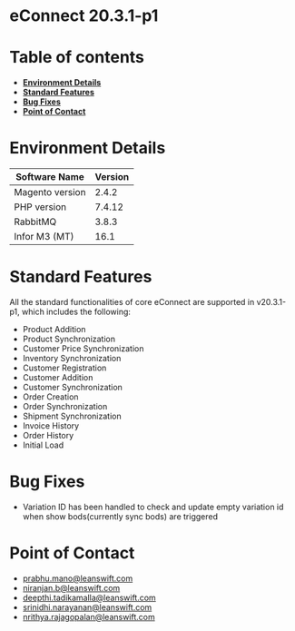 # **eConnect 20.3.1-p1**

# Table of contents

- [**Environment Details**](#environment-details)
- [**Standard Features**](#standard-features)
- [**Bug Fixes**](#bug-fixes)
- [**Point of Contact**](#point-of-contact)


# **Environment Details**

| **Software Name** | **Version** |
| --- | --- |
| Magento version | 2.4.2 |
| PHP version | 7.4.12 |
| RabbitMQ | 3.8.3 |
| Infor M3 (MT) | 16.1 |

# **Standard Features**

All the standard functionalities of core eConnect are supported in v20.3.1-p1, which includes the following:

- Product Addition
- Product Synchronization
- Customer Price Synchronization
- Inventory Synchronization
- Customer Registration
- Customer Addition
- Customer Synchronization
- Order Creation
- Order Synchronization
- Shipment Synchronization
- Invoice History
- Order History
- Initial Load


# **Bug Fixes**
- Variation ID has been handled to check and update empty variation id when show bods(currently sync bods) are triggered



# **Point of Contact**

- [prabhu.mano@leanswift.com](mailto:prabhu.mano@leanswift.com)
- [niranjan.b@leanswift.com](mailto:prabhu.mano@leanswift.com)
- [deepthi.tadikamalla@leanswift.com](mailto:prabhu.mano@leanswift.com)
- [srinidhi.narayanan@leanswift.com](mailto:prabhu.mano@leanswift.com)
- [nrithya.rajagopalan@leanswift.com](mailto:prabhu.mano@leanswift.com)


